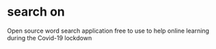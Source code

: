# search on

Open source word search application free to use to help online learning during the Covid-19 lockdown
